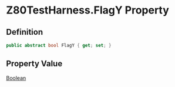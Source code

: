 # Z80TestHarness.FlagY Property
## Definition

```c#
public abstract bool FlagY { get; set; }
```

## Property Value

[Boolean](https://learn.microsoft.com/en-gb/dotnet/api/System.Boolean)
